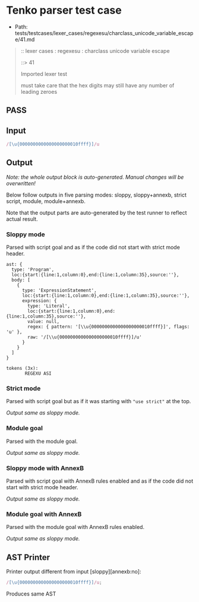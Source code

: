 # Tenko parser test case

- Path: tests/testcases/lexer_cases/regexesu/charclass_unicode_variable_escape/41.md

> :: lexer cases : regexesu : charclass unicode variable escape
>
> ::> 41
>
> Imported lexer test
>
> must take care that the hex digits may still have any number of leading zeroes

## PASS

## Input

`````js
/[\u{0000000000000000000010ffff}]/u
`````

## Output

_Note: the whole output block is auto-generated. Manual changes will be overwritten!_

Below follow outputs in five parsing modes: sloppy, sloppy+annexb, strict script, module, module+annexb.

Note that the output parts are auto-generated by the test runner to reflect actual result.

### Sloppy mode

Parsed with script goal and as if the code did not start with strict mode header.

`````
ast: {
  type: 'Program',
  loc:{start:{line:1,column:0},end:{line:1,column:35},source:''},
  body: [
    {
      type: 'ExpressionStatement',
      loc:{start:{line:1,column:0},end:{line:1,column:35},source:''},
      expression: {
        type: 'Literal',
        loc:{start:{line:1,column:0},end:{line:1,column:35},source:''},
        value: null,
        regex: { pattern: '[\\u{0000000000000000000010ffff}]', flags: 'u' },
        raw: '/[\\u{0000000000000000000010ffff}]/u'
      }
    }
  ]
}

tokens (3x):
       REGEXU ASI
`````

### Strict mode

Parsed with script goal but as if it was starting with `"use strict"` at the top.

_Output same as sloppy mode._

### Module goal

Parsed with the module goal.

_Output same as sloppy mode._

### Sloppy mode with AnnexB

Parsed with script goal with AnnexB rules enabled and as if the code did not start with strict mode header.

_Output same as sloppy mode._

### Module goal with AnnexB

Parsed with the module goal with AnnexB rules enabled.

_Output same as sloppy mode._

## AST Printer

Printer output different from input [sloppy][annexb:no]:

````js
/[\u{0000000000000000000010ffff}]/u;
````

Produces same AST
